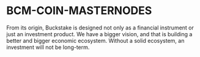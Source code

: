 # BCM-COIN-MASTERNODES
From its origin, Buckstake is designed not only as a financial instrument or just an investment product. We have a bigger vision, and that is building a better and bigger economic ecosystem. Without a solid ecosystem, an investment will not be long-term.
